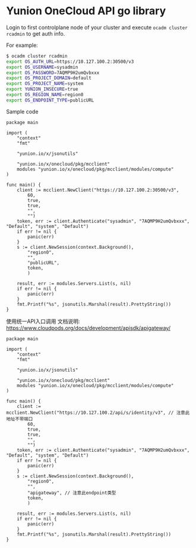 Yunion OneCloud API go library
===============================


Login to first controlplane node of your cluster and execute `ocadm cluster rcadmin` to get auth info.

For example:

```bash
$ ocadm cluster rcadmin
export OS_AUTH_URL=https://10.127.100.2:30500/v3
export OS_USERNAME=sysadmin
export OS_PASSWORD=7AQMP9H2umQvbxxx
export OS_PROJECT_DOMAIN=default
export OS_PROJECT_NAME=system
export YUNION_INSECURE=true
export OS_REGION_NAME=region0
export OS_ENDPOINT_TYPE=publicURL
```

Sample code

```golang 
package main

import (
	"context"
	"fmt"

	"yunion.io/x/jsonutils"

	"yunion.io/x/onecloud/pkg/mcclient"
	modules "yunion.io/x/onecloud/pkg/mcclient/modules/compute"
)

func main() {
	client := mcclient.NewClient("https://10.127.100.2:30500/v3",
		60,
		true,
		true,
		"",
		"")
	token, err := client.Authenticate("sysadmin", "7AQMP9H2umQvbxxx", "Default", "system", "Default")
	if err != nil {
		panic(err)
	}
	s := client.NewSession(context.Background(),
		"region0",
		"",
		"publicURL",
		token,
		)

	result, err := modules.Servers.List(s, nil)
	if err != nil {
		panic(err)
	}
	fmt.Printf("%s", jsonutils.Marshal(result).PrettyString())
}
```

使用统一API入口调用
文档说明: https://www.cloudpods.org/docs/development/apisdk/apigateway/

```golang
package main

import (
	"context"
	"fmt"

	"yunion.io/x/jsonutils"

	"yunion.io/x/onecloud/pkg/mcclient"
	modules "yunion.io/x/onecloud/pkg/mcclient/modules/compute"
)

func main() {
	client := mcclient.NewClient("https://10.127.100.2/api/s/identity/v3", // 注意此地址不带端口
		60,
		true,
		true,
		"",
		"")
	token, err := client.Authenticate("sysadmin", "7AQMP9H2umQvbxxx", "Default", "system", "Default")
	if err != nil {
		panic(err)
	}
	s := client.NewSession(context.Background(),
		"region0",
		"",
		"apigateway", // 注意此endpoint类型
		token,
		)

	result, err := modules.Servers.List(s, nil)
	if err != nil {
		panic(err)
	}
	fmt.Printf("%s", jsonutils.Marshal(result).PrettyString())
}
```

